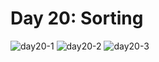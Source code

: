 # Day 20: Sorting
![day20-1](https://github.com/Jaoearn/HackerrankChallenges30DaysOfCode/assets/128070861/fd338fdf-f00a-4277-bbea-e5614f42a847)
![day20-2](https://github.com/Jaoearn/HackerrankChallenges30DaysOfCode/assets/128070861/034b8a87-1c29-45d1-8cc6-2ea3f3ac6dfb)
![day20-3](https://github.com/Jaoearn/HackerrankChallenges30DaysOfCode/assets/128070861/66aa68c7-5a8d-4153-b034-92b834f6b470)
